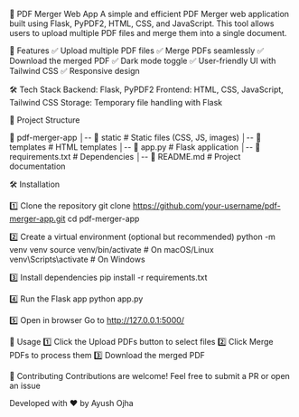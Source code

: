 📄 PDF Merger Web App
A simple and efficient PDF Merger web application built using Flask, PyPDF2, HTML, CSS, and JavaScript. This tool allows users to upload multiple PDF files and merge them into a single document.

🚀 Features
✅ Upload multiple PDF files
✅ Merge PDFs seamlessly
✅ Download the merged PDF
✅ Dark mode toggle
✅ User-friendly UI with Tailwind CSS
✅ Responsive design

🛠 Tech Stack
Backend: Flask, PyPDF2
Frontend: HTML, CSS, JavaScript, Tailwind CSS
Storage: Temporary file handling with Flask

📂 Project Structure

📁 pdf-merger-app
│-- 📂 static            # Static files (CSS, JS, images)
│-- 📂 templates         # HTML templates
│-- 📜 app.py           # Flask application
│-- 📜 requirements.txt  # Dependencies
│-- 📜 README.md         # Project documentation

🛠 Installation

1️⃣ Clone the repository
git clone https://github.com/your-username/pdf-merger-app.git
cd pdf-merger-app

2️⃣ Create a virtual environment (optional but recommended)
python -m venv venv
source venv/bin/activate  # On macOS/Linux
venv\Scripts\activate     # On Windows

3️⃣ Install dependencies
pip install -r requirements.txt

4️⃣ Run the Flask app
python app.py

5️⃣ Open in browser
Go to http://127.0.0.1:5000/

🔧 Usage
1️⃣ Click the Upload PDFs button to select files
2️⃣ Click Merge PDFs to process them
3️⃣ Download the merged PDF

🤝 Contributing
Contributions are welcome! Feel free to submit a PR or open an issue

Developed with ❤️ by Ayush Ojha



